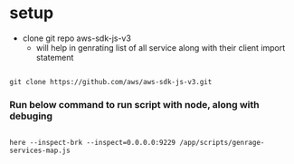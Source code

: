 # setup

- clone git repo aws-sdk-js-v3
    - will help in genrating list of all service along with their client import statement

```

git clone https://github.com/aws/aws-sdk-js-v3.git
```


### Run below command to run script with node, along with debuging
```

here --inspect-brk --inspect=0.0.0.0:9229 /app/scripts/genrage-services-map.js
```